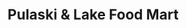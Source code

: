 ---
title: "Pulaski & Lake Food Mart"
url: /chicago/pulaski-and-lake-food-mart/
shop: convenience
---